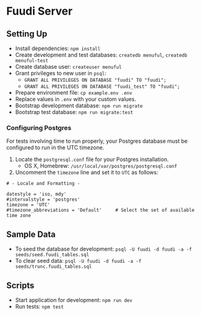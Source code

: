 # Fuudi Server

## Setting Up

- Install dependencies: `npm install`
- Create development and test databases: `createdb menuful`, `createdb menuful-test`
- Create database user: `createuser menuful`
- Grant privileges to new user in `psql`:
  - `GRANT ALL PRIVILEGES ON DATABASE "fuudi" TO "fuudi";`
  - `GRANT ALL PRIVILEGES ON DATABASE "fuudi_test" TO "fuudi";`
- Prepare environment file: `cp example.env .env`
- Replace values in `.env` with your custom values.
- Bootstrap development database: `npm run migrate`
- Bootstrap test database: `npm run migrate:test`

### Configuring Postgres

For tests involving time to run properly, your Postgres database must be configured to run in the UTC timezone.

1. Locate the `postgresql.conf` file for your Postgres installation.
    - OS X, Homebrew: `/usr/local/var/postgres/postgresql.conf`
2. Uncomment the `timezone` line and set it to `UTC` as follows:

```
# - Locale and Formatting -

datestyle = 'iso, mdy'
#intervalstyle = 'postgres'
timezone = 'UTC'
#timezone_abbreviations = 'Default'     # Select the set of available time zone
```

## Sample Data

- To seed the database for development: `psql -U fuudi -d fuudi -a -f seeds/seed.fuudi_tables.sql`
- To clear seed data: `psql -U fuudi -d fuudi -a -f seeds/trunc.fuudi_tables.sql`

## Scripts

- Start application for development: `npm run dev`
- Run tests: `npm test`
